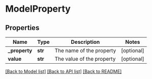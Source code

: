 # ModelProperty

## Properties
Name | Type | Description | Notes
------------ | ------------- | ------------- | -------------
**_property** | **str** | The name of the property | [optional] 
**value** | **str** | The value of the property | [optional] 

[[Back to Model list]](../README.md#documentation-for-models) [[Back to API list]](../README.md#documentation-for-api-endpoints) [[Back to README]](../README.md)


